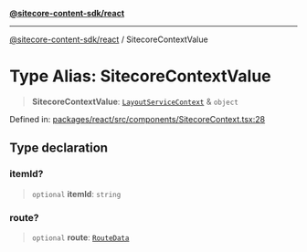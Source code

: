 [**@sitecore-content-sdk/react**](../README.md)

***

[@sitecore-content-sdk/react](../README.md) / SitecoreContextValue

# Type Alias: SitecoreContextValue

> **SitecoreContextValue**: [`LayoutServiceContext`](../interfaces/LayoutServiceContext.md) & `object`

Defined in: [packages/react/src/components/SitecoreContext.tsx:28](https://github.com/Sitecore/content-sdk/blob/5647269998b9306151914ae421806dad763f924a/packages/react/src/components/SitecoreContext.tsx#L28)

## Type declaration

### itemId?

> `optional` **itemId**: `string`

### route?

> `optional` **route**: [`RouteData`](../interfaces/RouteData.md)
